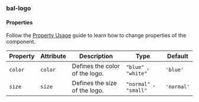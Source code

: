 ### bal-logo
 
#### Properties

Follow the [Property Usage](https://design.baloise.dev/?path=/docs/implementation-property--page) guide to learn how to change properties of the component.

| Property | Attribute | Description                    | Type                    | Default    |
| -------- | --------- | ------------------------------ | ----------------------- | ---------- |
| `color`  | `color`   | Defines the color of the logo. | `"blue" `, ` "white"`   | `'blue'`   |
| `size`   | `size`    | Defines the size of the logo.  | `"normal" `, ` "small"` | `'normal'` |


 